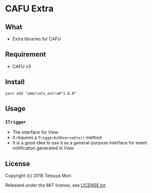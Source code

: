 # CAFU Extra

## What

* Extra libraries for CAFU

## Requirement

* CAFU v3

## Install

```shell
yarn add "umm/cafu_extra#^1.0.0"
```

## Usage

### `ITrigger`

* The interface for View
* It requires a `TriggerAsObservable()` method
* It is a good idea to use it as a general-purpose interface for event notification generated in View

## License

Copyright (c) 2018 Tetsuya Mori

Released under the MIT license, see [LICENSE.txt](LICENSE.txt)

